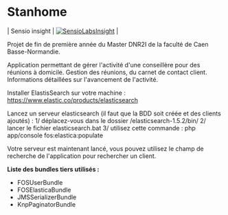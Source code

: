Stanhome
========

| Sensio insight | [![SensioLabsInsight](https://insight.sensiolabs.com/projects/3ae1ff92-01d9-4281-9614-f0a11535965f/big.png)](https://insight.sensiolabs.com/projects/3ae1ff92-01d9-4281-9614-f0a11535965f) |

Projet de fin de première année du Master DNR2I de la faculté de Caen Basse-Normandie.

Application permettant de gérer l'activité d'une conseillère pour des réunions à domicile.
Gestion des réunions, du carnet de contact client.
Informations détaillées sur l'avancement de l'activité.

Installer ElastisSearch sur votre machine :
https://www.elastic.co/products/elasticsearch

Lancez un serveur elasticsearch (il faut que la BDD soit créée et des clients ajoutés) :
1/ déplacez-vous dans le dossier /elasticsearch-1.5.2/bin/
2/ lancer le fichier elasticsearch.bat
3/ utilisez cette commande : php app/console fos:elastica:populate

Votre serveur est maintenant lancé, vous pouvez utilisez le champ de recherche de l'application pour rechercher un client.


**Liste des bundles tiers utilisés :**
- FOSUserBundle
- FOSElasticaBundle
- JMSSerializerBundle
- KnpPaginatorBundle

